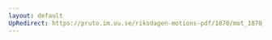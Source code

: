 ```yaml
---
layout: default
UpRedirect: https://pruto.im.uu.se/riksdagen-motions-pdf/1870/mot_1870__ak__204/mot_1870__ak__204-001.pdf
---
```

